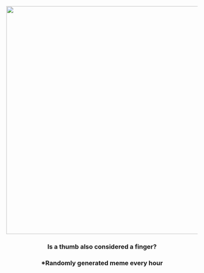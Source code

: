 <p align="center">
        <img src="https://i.redd.it/6fs6846feoz81.jpg" width="600" height="600">
        </p>
        <h3 align="center">Is a thumb also considered a finger?</h3>
        <h3 align="center">*Randomly generated meme every hour</h3>
    